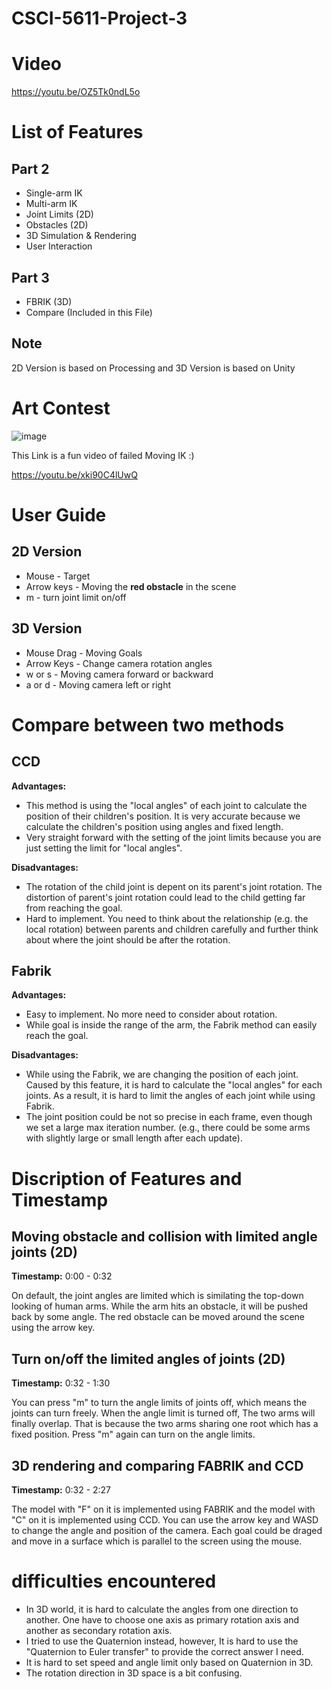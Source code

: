 # CSCI-5611-Project-3

# Video
https://youtu.be/OZ5Tk0ndL5o

# List of Features
## Part 2
* Single-arm IK
* Multi-arm IK
* Joint Limits (2D)
* Obstacles (2D)
* 3D Simulation & Rendering
* User Interaction
## Part 3
* FBRIK (3D)
* Compare (Included in this File)
## Note
2D Version is based on Processing and 3D Version is based on Unity

# Art Contest
![image](https://user-images.githubusercontent.com/81786534/141908574-e134de46-97c4-4e89-8fce-55c12bacefd8.png)


This Link is a fun video of failed Moving IK :)

https://youtu.be/xki90C4lUwQ

# User Guide
## 2D Version
* Mouse - Target
* Arrow keys - Moving the **red obstacle** in the scene
* m - turn joint limit on/off
## 3D Version
* Mouse Drag - Moving Goals
* Arrow Keys - Change camera rotation angles
* w or s - Moving camera forward or backward
* a or d - Moving camera left or right

# Compare between two methods
## CCD
**Advantages:** 
* This method is using the "local angles" of each joint to calculate the position of their children's position. It is very accurate because we calculate the children's position using angles and fixed length.
* Very straight forward with the setting of the joint limits because you are just setting the limit for "local angles".

**Disadvantages:** 
* The rotation of the child joint is depent on its parent's joint rotation. The distortion of parent's joint rotation could lead to the child getting far from reaching the goal.
* Hard to implement. You need to think about the relationship (e.g. the local rotation) between parents and children carefully and further think about where the joint should be after the rotation.

## Fabrik
**Advantages:** 
* Easy to implement. No more need to consider about rotation.
* While goal is inside the range of the arm, the Fabrik method can easily reach the goal.

**Disadvantages:** 
* While using the Fabrik, we are changing the position of each joint. Caused by this feature, it is hard to calculate the "local angles" for each joints. As a result, it is hard to limit the angles of each joint while using Fabrik. 
* The joint position could be not so precise in each frame, even though we set a large max iteration number. (e.g., there could be some arms with slightly large or small length after each update).


# Discription of Features and Timestamp
## Moving obstacle and collision with limited angle joints (2D)
**Timestamp:** 0:00 - 0:32

On default, the joint angles are limited which is similating the top-down looking of human arms. 
While the arm hits an obstacle, it will be pushed back by some angle.
The red obstacle can be moved around the scene using the arrow key.


## Turn on/off the limited angles of joints (2D)
**Timestamp:** 0:32 - 1:30

You can press "m" to turn the angle limits of joints off, which means the joints can turn freely.
When the angle limit is turned off, The two arms will finally overlap. That is because the two arms sharing one root which has a fixed position.
Press "m" again can turn on the angle limits.


## 3D rendering and comparing FABRIK and CCD
**Timestamp:** 0:32 - 2:27

The model with "F" on it is implemented using FABRIK and the model with "C" on it is implemented using CCD.
You can use the arrow key and WASD to change the angle and position of the camera.
Each goal could be draged and move in a surface which is parallel to the screen using the mouse.


# difficulties encountered
* In 3D world, it is hard to calculate the angles from one direction to another. One have to choose one axis as primary rotation axis and another as secondary rotation axis.
* I tried to use the Quaternion instead, however, It is hard to use the "Quaternion to Euler transfer" to provide the correct answer I need.
* It is hard to set speed and angle limit only based on Quaternion in 3D.
* The rotation direction in 3D space is a bit confusing.
